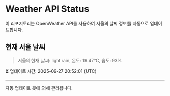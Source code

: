 
# Weather API Status

이 리포지토리는 OpenWeather API를 사용하여 서울의 날씨 정보를 자동으로 업데이트합니다.

## 현재 서울 날씨
> 서울의 현재 날씨: light rain, 온도: 19.47°C, 습도: 93%

⏳ 업데이트 시간: 2025-09-27 20:52:01 (UTC)

---
자동 업데이트 봇에 의해 관리됩니다.
